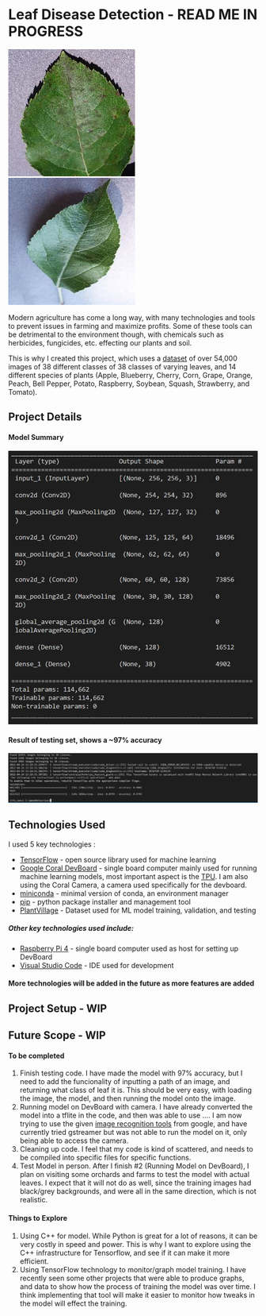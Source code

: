 
# Leaf Disease Detection - READ ME IN PROGRESS

![Apple_Scab](https://github.com/omarshaban0/Leaf_Disease_Detection/blob/main/Assets%20for%20Readme/Apple_Scab_Leaf.JPG)
![Apple_Healthy](https://github.com/omarshaban0/Leaf_Disease_Detection/blob/main/Assets%20for%20Readme/Apple_Healthy_Leaf.JPG)

Modern agriculture has come a long way, with many technologies and tools to prevent issues in farming and maximize profits. Some of these tools can be detrimental to the environment though, with chemicals such as herbicides, fungicides, etc. effecting our plants and soil. 

This is why I created this project, which uses a [dataset](https://www.tensorflow.org/datasets/catalog/plant_village) of over 54,000 images of 38 different classes of 38 classes of varying leaves, and 14 different species of plants (Apple, Blueberry, Cherry, Corn, Grape, Orange, Peach, Bell Pepper, Potato, Raspberry, Soybean, Squash, Strawberry, and Tomato).

## Project Details

####  Model Summary

![Model Summary](https://github.com/omarshaban0/Leaf_Disease_Detection/blob/main/Assets%20for%20Readme/Model_Summary.PNG)

####  Result of testing set, shows a ~97% accuracy

![Accuracy](https://github.com/omarshaban0/Leaf_Disease_Detection/blob/main/Assets%20for%20Readme/accuracy.png)

## Technologies Used
I used 5 key technologies :

* [TensorFlow](https://www.tensorflow.org/) - open source library used for machine learning
* [Google Coral DevBoard](https://coral.ai/products/dev-board/) - single board computer mainly used for running machine learning models, most important aspect is the [TPU](https://www.assured-systems.com/us/news/article/google-edge-tpu---what-is-it-and-how-does-it-work/). I am also using the Coral Camera, a camera used specifically for the devboard.
* [miniconda](https://docs.conda.io/en/latest/miniconda.html) - minimal version of conda, an environment manager
* [pip](https://github.com/pypa/pip) - python package installer and management tool
* [PlantVillage](https://www.tensorflow.org/datasets/catalog/plant_village) - Dataset used for ML model training, validation, and testing


##### Other key technologies used include:

* [Raspberry Pi 4](https://www.raspberrypi.com/products/raspberry-pi-4-model-b/) - single board computer used as host for setting up DevBoard
* [Visual Studio Code](https://code.visualstudio.com/) - IDE used for development


#### More technologies will be added in the future as more features are added

## Project Setup - WIP


## Future Scope - WIP
#### To be completed
1. Finish testing code. I have made the model with 97% accuracy, but I need to add the funcionality of inputting a path of an image, and returning what class of leaf it is. This should be very easy, with loading the image, the model, and then running the model onto the image.
2. Running model on DevBoard with camera. I have already converted the model into a tflite in the code, and then was able to use .... I am now trying to use the given [image recognition tools](https://github.com/google-coral/examples-camera) from google, and have currently tried gstreamer but was not able to run the model on it, only being able to access the camera.
3. Cleaning up code. I feel that my code is kind of scattered, and needs to be compiled into specific files for specific functions.
4. Test Model in person. After I finish #2 (Running Model on DevBoard), I plan on visiting some orchards and farms to test the model with actual leaves. I expect that it will not do as well, since the training images had black/grey backgrounds, and were all in the same direction, which is not realistic.
#### Things to Explore
1. Using C++ for model. While Python is great for a lot of reasons, it can be very costly in speed and power. This is why I want to explore using the C++ infrastructure for Tensorflow, and see if it can make it more efficient.
2. Using TensorFlow technology to monitor/graph model training. I have recently seen some other projects that were able to produce graphs, and data to show how the process of training the model was over time. I think implementing that tool will make it easier to monitor how tweaks in the model will effect the training.
